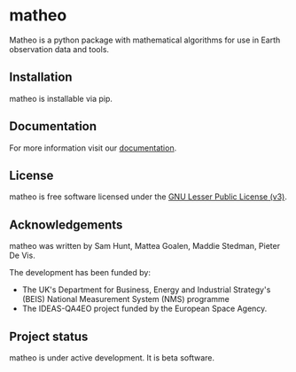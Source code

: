 # matheo

Matheo is a python package with mathematical algorithms for use in Earth observation data and tools.


## Installation

matheo is installable via pip.

## Documentation

For more information visit our [documentation](https://matheo.readthedocs.io/en/latest).

## License

matheo is free software licensed under the
[GNU Lesser Public License (v3)](./LICENSE).

## Acknowledgements

matheo was written by Sam Hunt, Mattea Goalen, Maddie Stedman, Pieter De Vis.

The development has been funded by:

* The UK's Department for Business, Energy and Industrial Strategy's (BEIS) National Measurement System (NMS) programme
* The IDEAS-QA4EO project funded by the European Space Agency.

## Project status

matheo is under active development. It is beta software.